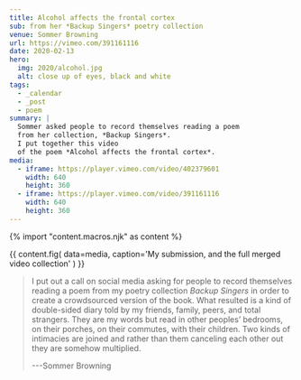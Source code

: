 ```yaml
---
title: Alcohol affects the frontal cortex
sub: from her *Backup Singers* poetry collection
venue: Sommer Browning
url: https://vimeo.com/391161116
date: 2020-02-13
hero:
  img: 2020/alcohol.jpg
  alt: close up of eyes, black and white
tags:
  - _calendar
  - _post
  - poem
summary: |
  Sommer asked people to record themselves reading a poem
  from her collection, *Backup Singers*.
  I put together this video
  of the poem *Alcohol affects the frontal cortex*.
media:
  - iframe: https://player.vimeo.com/video/402379601
    width: 640
    height: 360
  - iframe: https://player.vimeo.com/video/391161116
    width: 640
    height: 360
---
```

{% import "content.macros.njk" as content %}

{{ content.fig(
  data=media,
  caption='My submission, and the full merged video collection'
) }}

> I put out a call on social media
> asking for people to record themselves
> reading a poem from my poetry collection *Backup Singers*
> in order to create a crowdsourced version of the book.
> What resulted is a kind of double-sided diary
> told by my friends, family, peers, and total strangers.
> They are my words but read in other peoples’ bedrooms,
> on their porches, on their commutes, with their children.
> Two kinds of intimacies are joined
> and rather than them canceling each other out
> they are somehow multiplied.
>
> ---Sommer Browning
